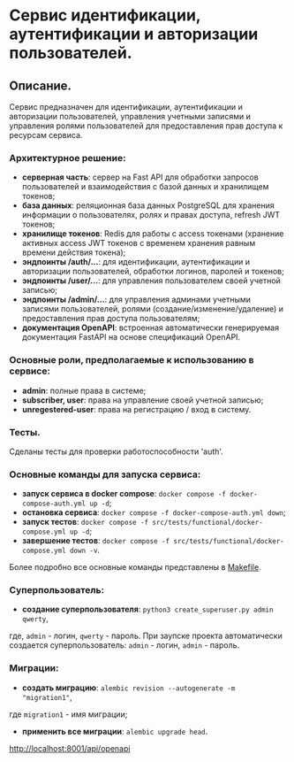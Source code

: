 # Сервис идентификации, аутентификации и авторизации пользователей. 

## Описание.
Сервис предназначен для идентификации, аутентификации и авторизации пользователей, управления учетными записями и управления ролями пользователей для предоставления прав доступа к ресурсам сервиса.

### Архитектурное решение:
- **серверная часть**: сервер на Fast API для обработки запросов пользователей и взаимодействия с базой данных и хранилищем токенов;
- **база данных**: реляционная база данных PostgreSQL для хранения информации о пользователях, ролях и правах доступа, refresh JWT токенов;
- **хранилище токенов**: Redis для работы с access токенами (хранение активных access JWT токенов с временем хранения равным времени действия токена);
- **эндпоинты /auth/...**: для идентификации, аутентификации и авторизации пользователей, обработки логинов, паролей и токенов;
- **эндпоинты /user/...**: для управления пользователем своей учетной записью;
- **эндпоинты /admin/...**: для управления админами учетными записями пользователей, ролями (создание/изменение/удаление) и предоставления прав доступа пользователям;
- **документация OpenAPI**: встроенная автоматически генерируемая документация FastAPI на основе спецификаций OpenAPI.

### Основные роли, предполагаемые к использованию в сервисе:
- **admin**: полные права в системе;
- **subscriber, user**: права на управление своей учетной записью;
- **unregestered-user**: права на регистрацию / вход в систему.

### Тесты.
Сделаны тесты для проверки работоспособности 'auth'.

### Основные команды для запуска сервиса:
- **запуск сервиса в docker compose**: 
`docker compose -f docker-compose-auth.yml up -d`;
- **остановка сервиса**: 
`docker compose -f docker-compose-auth.yml down`;
- **запуск тестов**: 
`docker compose -f src/tests/functional/docker-compose.yml up -d`;
- **завершение тестов**: 
`docker compose -f src/tests/functional/docker-compose.yml down -v`.

Более подробно все основные команды представлены в [Makefile](Makefile).

### Суперпользователь:
- **создание суперпользователя**:
`python3 create_superuser.py admin qwerty`,

где, `admin` - логин, `qwerty` - пароль. 
При заупске проекта автоматически создается суперпользователь:
`admin` - логин, `admin` - пароль.

### Миграции:
- **создать миграцию**:
`alembic revision --autogenerate -m "migration1"`,

где `migration1` - имя миграции;
- **применить все миграции**: 
`alembic upgrade head`.


[http://localhost:8001/api/openapi](http://localhost:8001/api/openapi)